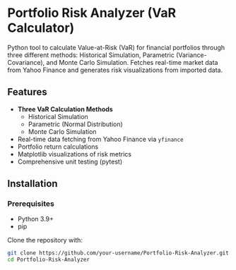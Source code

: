 # Portfolio Risk Analyzer (VaR Calculator)

Python tool to calculate Value-at-Risk (VaR) for financial portfolios through three different methods: Historical Simulation, Parametric (Variance-Covariance), and Monte Carlo Simulation. Fetches real-time market data from Yahoo Finance and generates risk visualizations from imported data.

## Features

- **Three VaR Calculation Methods**
  - Historical Simulation
  - Parametric (Normal Distribution)
  - Monte Carlo Simulation
- Real-time data fetching from Yahoo Finance via `yfinance`
- Portfolio return calculations
- Matplotlib visualizations of risk metrics
- Comprehensive unit testing (pytest)

## Installation

### Prerequisites
- Python 3.9+
- pip

Clone the repository with:
```bash
git clone https://github.com/your-username/Portfolio-Risk-Analyzer.git
cd Portfolio-Risk-Analyzer

